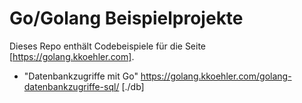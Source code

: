 # Go/Golang Beispielprojekte

Dieses Repo enthält Codebeispiele für die Seite [https://golang.kkoehler.com].

* "Datenbankzugriffe mit Go" https://golang.kkoehler.com/golang-datenbankzugriffe-sql/ [./db]
